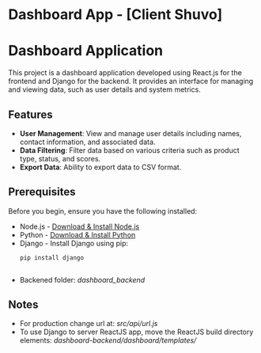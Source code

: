 # Dashboard App - [Client Shuvo] 
# Dashboard Application

This project is a dashboard application developed using React.js for the frontend and Django for the backend. It provides an interface for managing and viewing data, such as user details and system metrics.

## Features

- **User Management**: View and manage user details including names, contact information, and associated data.
- **Data Filtering**: Filter data based on various criteria such as product type, status, and scores.
- **Export Data**: Ability to export data to CSV format.

## Prerequisites

Before you begin, ensure you have the following installed:
- Node.js - [Download & Install Node.js](https://nodejs.org/en/download/)
- Python - [Download & Install Python](https://www.python.org/downloads/)
- Django - Install Django using pip:
  ```bash
  pip install django



- Backened folder: *dashboard_backend*

## Notes
- For production change url at: *src/api/url.js*
- To use Django to server ReactJS app, move the ReactJS build directory elements: *dashboard-backend/dashboard/templates/*
